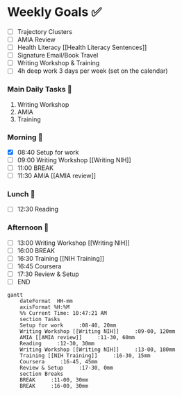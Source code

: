 # Weekly Goals ✅
  - [ ] Trajectory Clusters 
  - [ ] AMIA Review 
  - [ ] Health Literacy [[Health Literacy Sentences]]
  - [ ] Signature Email/Book Travel
  - [ ] Writing Workshop & Training 
  - [ ] 4h deep work 3 days per week (set on the calendar)
### Main Daily Tasks 💚 
1. Writing Workshop
2. AMIA
3. Training
### Morning 🔨
- [x] 08:40 Setup for work
- [ ] 09:00 Writing Workshop [[Writing NIH]]
- [ ] 11:00 BREAK
- [ ] 11:30 AMIA [[AMIA review]]

### Lunch 👀
- [ ] 12:30 Reading
### Afternoon 👻
- [ ] 13:00 Writing Workshop [[Writing NIH]]
- [ ] 16:00 BREAK
- [ ] 16:30 Training [[NIH Training]]
- [ ] 16:45 Coursera
- [ ] 17:30 Review & Setup
- [ ] END
```mermaid
gantt
    dateFormat  HH-mm
    axisFormat %H:%M
    %% Current Time: 10:47:21 AM
    section Tasks
    Setup for work     :08-40, 20mm
    Writing Workshop [[Writing NIH]]     :09-00, 120mm
    AMIA [[AMIA review]]     :11-30, 60mm
    Reading     :12-30, 30mm
    Writing Workshop [[Writing NIH]]     :13-00, 180mm
    Training [[NIH Training]]     :16-30, 15mm
    Coursera     :16-45, 45mm
    Review & Setup     :17-30, 0mm
    section Breaks
    BREAK     :11-00, 30mm
    BREAK     :16-00, 30mm
```

